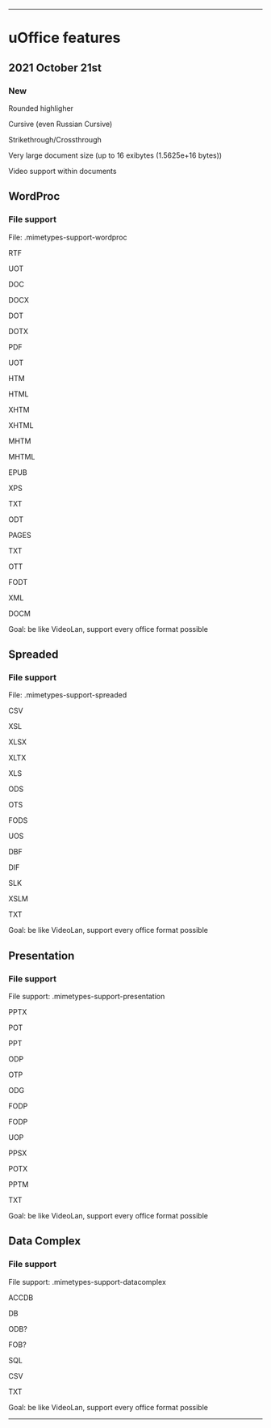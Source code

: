 
***

# uOffice features

## 2021 October 21st

### New

Rounded highligher

Cursive (even Russian Cursive)

Strikethrough/Crossthrough

Very large document size (up to 16 exibytes (1.5625e+16 bytes))

Video support within documents

## WordProc

### File support

File: .mimetypes-support-wordproc

RTF

UOT

DOC

DOCX

DOT

DOTX

PDF

UOT

HTM

HTML

XHTM

XHTML

MHTM

MHTML

EPUB

XPS

TXT

ODT

PAGES

TXT

OTT

FODT

XML

DOCM

Goal: be like VideoLan, support every office format possible

## Spreaded

### File support

File: .mimetypes-support-spreaded

CSV

XSL

XLSX

XLTX

XLS

ODS

OTS

FODS

UOS

DBF

DIF

SLK

XSLM

TXT

Goal: be like VideoLan, support every office format possible

## Presentation

### File support

File support: .mimetypes-support-presentation

PPTX

POT

PPT

ODP

OTP

ODG

FODP

FODP

UOP

PPSX

POTX

PPTM

TXT

Goal: be like VideoLan, support every office format possible

## Data Complex

### File support

File support: .mimetypes-support-datacomplex

ACCDB

DB

ODB?

FOB?

SQL

CSV

TXT

Goal: be like VideoLan, support every office format possible

***
